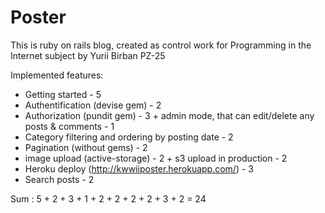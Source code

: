 # Poster
This is ruby on rails blog, created as control work for Programming in the Internet subject by Yurii Birban PZ-25

Implemented features:
  * Getting started - 5
  * Authentification (devise gem) - 2
  * Authorization (pundit gem) - 3 + admin mode, that can edit/delete any posts & comments - 1
  * Category filtering and ordering by posting date - 2
  * Pagination (without gems) - 2
  * image upload (active-storage) - 2 + s3 upload in production - 2
  * Heroku deploy (http://kwwiiposter.herokuapp.com/) - 3
  * Search posts - 2

Sum : 5 + 2 + 3 + 1 + 2 + 2 + 2 + 2 + 3 + 2 = 24
